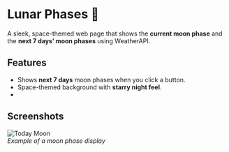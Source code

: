 # Lunar Phases 🌙

A sleek, space-themed web page that shows the **current moon phase** and the **next 7 days’ moon phases** using WeatherAPI.  

## Features

- Shows **next 7 days** moon phases when you click a button.
- Space-themed background with **starry night feel**.
-

## Screenshots

![Today Moon](https://i.ibb.co/QbLWzvP/full.png)  
*Example of a moon phase display*


   
